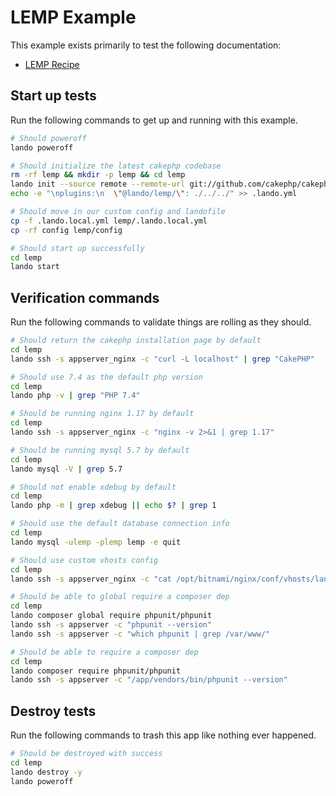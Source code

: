 LEMP Example
============

This example exists primarily to test the following documentation:

* [LEMP Recipe](https://docs.devwithlando.io/tutorials/lemp.html)

Start up tests
--------------

Run the following commands to get up and running with this example.

```bash
# Should poweroff
lando poweroff

# Should initialize the latest cakephp codebase
rm -rf lemp && mkdir -p lemp && cd lemp
lando init --source remote --remote-url git://github.com/cakephp/cakephp.git --remote-options="--branch 2.10.24 --depth 1" --recipe lemp --webroot . --name lando-lemp
echo -e "\nplugins:\n  \"@lando/lemp/\": ./../../" >> .lando.yml

# Should move in our custom config and landofile
cp -f .lando.local.yml lemp/.lando.local.yml
cp -rf config lemp/config

# Should start up successfully
cd lemp
lando start
```

Verification commands
---------------------

Run the following commands to validate things are rolling as they should.

```bash
# Should return the cakephp installation page by default
cd lemp
lando ssh -s appserver_nginx -c "curl -L localhost" | grep "CakePHP"

# Should use 7.4 as the default php version
cd lemp
lando php -v | grep "PHP 7.4"

# Should be running nginx 1.17 by default
cd lemp
lando ssh -s appserver_nginx -c "nginx -v 2>&1 | grep 1.17"

# Should be running mysql 5.7 by default
cd lemp
lando mysql -V | grep 5.7

# Should not enable xdebug by default
cd lemp
lando php -m | grep xdebug || echo $? | grep 1

# Should use the default database connection info
cd lemp
lando mysql -ulemp -plemp lemp -e quit

# Should use custom vhosts config
cd lemp
lando ssh -s appserver_nginx -c "cat /opt/bitnami/nginx/conf/vhosts/lando.conf" | grep "CUSTOMVHOSTSCONFIG"

# Should be able to global require a composer dep
cd lemp
lando composer global require phpunit/phpunit
lando ssh -s appserver -c "phpunit --version"
lando ssh -s appserver -c "which phpunit | grep /var/www/"

# Should be able to require a composer dep
cd lemp
lando composer require phpunit/phpunit
lando ssh -s appserver -c "/app/vendors/bin/phpunit --version"
```

Destroy tests
-------------

Run the following commands to trash this app like nothing ever happened.

```bash
# Should be destroyed with success
cd lemp
lando destroy -y
lando poweroff
```
